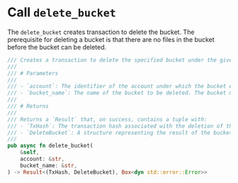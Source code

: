 # Call `delete_bucket`

The `delete_bucket` creates transaction to delete the bucket. The prerequisite for deleting a bucket is that there are no files in the bucket before the bucket can be deleted.

```rust
/// Creates a transaction to delete the specified bucket under the given account.
///
/// # Parameters
///
/// - `account`: The identifier of the account under which the bucket exists.
/// - `bucket_name`: The name of the bucket to be deleted. The bucket must be empty before it can be deleted.
///
/// # Returns
///
/// Returns a `Result` that, on success, contains a tuple with:
/// - `TxHash`: The transaction hash associated with the deletion of the bucket.
/// - `DeleteBucket`: A structure representing the result of the bucket deletion.
///
pub async fn delete_bucket(
    &self,
    account: &str,
    bucket_name: &str,
) -> Result<(TxHash, DeleteBucket), Box<dyn std::error::Error>>
```